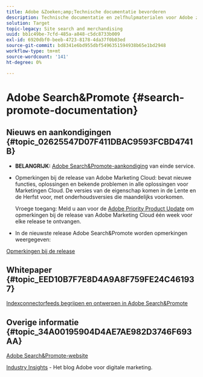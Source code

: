 ```yaml
---
title: Adobe &Zoeken;amp;Technische documentatie bevorderen
description: Technische documentatie en zelfhulpmaterialen voor Adobe zoeken&amp;Promoten
solution: Target
topic-legacy: Site search and merchandising
uuid: bb1c49be-7cfd-485a-a848-c5dc8733b009
exl-id: 6920dbf0-beeb-4723-8178-4da37f0b03ed
source-git-commit: bd8341e6bd955dbf5496351594938b65e1bd2948
workflow-type: tm+mt
source-wordcount: '141'
ht-degree: 0%

---
```


# Adobe Search&amp;Promote {#search-promote-documentation}

## Nieuws en aankondigingen {#topic_02625547D07F411DBAC9593FCBD4741B}

* **BELANGRIJK:** [Adobe Search&amp;Promote-aankondiging](/help/sp-eol.md) van einde service.

* Opmerkingen bij de release van Adobe Marketing Cloud: bevat nieuwe functies, oplossingen en bekende problemen in alle oplossingen voor Marketingen Cloud. De versies van de eigenschap komen in de Lente en de Herfst voor, met onderhoudsversies die maandelijks voorkomen.

   Vroege toegang: Meld u aan voor de [Adobe Priority Product Update](https://campaign.adobe.com/webApp/adbePriorityProductSubscribe) om opmerkingen bij de release van Adobe Marketing Cloud één week voor elke release te ontvangen.

* In de nieuwste release Adobe Search&amp;Promote worden opmerkingen weergegeven:

[Opmerkingen bij de release](/help/c-searchpromote-release-notes/c-rn-02-13-18-version-1811.md)

## Whitepaper {#topic_EED10B7F7E8D4A9A8F759FE24C461937}

[Indexconnectorfeeds begrijpen en ontwerpen in Adobe Search&amp;Promote](https://marketing.adobe.com/resources/help/en_US/snp/index_connector_feeds.pdf)

## Overige informatie {#topic_34A00195904D4AE7AE982D3746F693AA}

[Adobe Search&amp;Promote-website](https://www.adobe.com/solutions/testing-targeting/search-driven-merchandising.html)

[Industry Insights](https://blog.adobe.com/en/topics/digital-transformation.html)  - Het blog Adobe voor digitale marketing.
